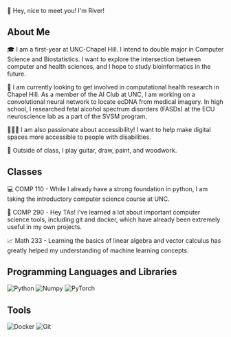 👋 Hey, nice to meet you! I'm River!

## About Me

🎓 I am a first-year at UNC-Chapel Hill. I intend to double major in Computer Science and Biostatistics. I want to explore the intersection between computer and health sciences, and I hope to study bioinformatics in the future.

🔎 I am currently looking to get involved in computational health research in Chapel Hill. As a member of the AI Club at UNC, I am working on a convolutional neural network to locate ecDNA from medical imagery. In high school, I researched fetal alcohol spectrum disorders (FASDs) at the ECU neuroscience lab as a part of the SVSM program.

👨‍🦯‍➡️ I am also passionate about accessibility! I want to help make digital spaces more accessible to people with disabilities.

🎸 Outside of class, I play guitar, draw, paint, and woodwork.

## Classes

💻 COMP 110 - While I already have a strong foundation in python, I am taking the introductory computer science course at UNC.

🔧 COMP 290 - Hey TAs! I've learned a lot about important computer science tools, including git and docker, which have already been extremely useful in my own projects.

📈 Math 233 - Learning the basics of linear algebra and vector calculus has greatly helped my understanding of machine learning concepts.

## Programming Languages and Libraries
![Python](https://img.shields.io/badge/-Python-05122A?style=flat&logo=python)	![Numpy](https://img.shields.io/badge/-Numpy-05122A?style=flat&logo=numpy) ![PyTorch](https://img.shields.io/badge/PyTorch-%23EE4C2C.svg?style=flat&logo=PyTorch&logoColor=white)

## Tools
![Docker](https://img.shields.io/badge/docker-%230db7ed.svg?style=for-the-badge&logo=docker&logoColor=white) ![Git](https://img.shields.io/badge/git-%23F05033.svg?style=for-the-badge&logo=git&logoColor=white)
 
